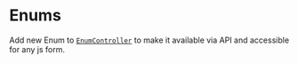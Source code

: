 # Enums

Add new Enum to [`EnumController`](../Http/Controllers/EnumController.php) to make it available via API and accessible for any js form.